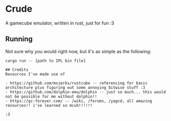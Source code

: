 # Crude
A gamecube emulator, written in rust, just for fun :3

## Running
Not sure why you would right now, but it's as simple as the following:
```
cargo run -- [path to IPL bin file]

## Credits
Resources I've made use of

- https://github.com/msierks/rustcube -- referencing for basic architecture plus figuring out some annoying bitwise stuff :3
- https://github.com/dolphin-emu/dolphin -- just so much... this would not be possible for me without dolphin!!
- https://gc-forever.com/ -- /wiki, /forums, /yagcd, all amazing resources!! i've learned so mcuh!!!!!!

:3
